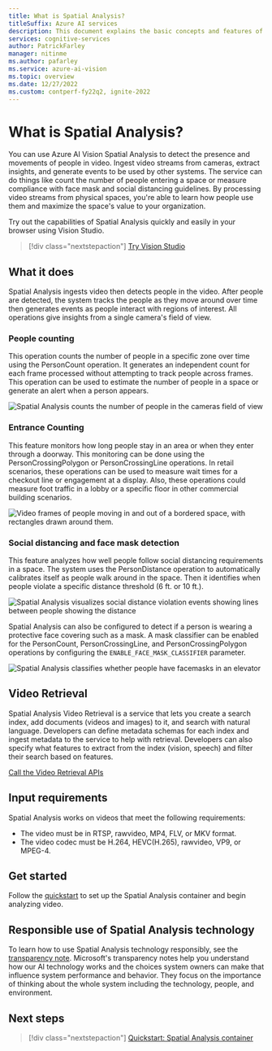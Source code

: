 ```yaml
---
title: What is Spatial Analysis?
titleSuffix: Azure AI services
description: This document explains the basic concepts and features of the Azure Spatial Analysis container.
services: cognitive-services
author: PatrickFarley
manager: nitinme
ms.author: pafarley
ms.service: azure-ai-vision
ms.topic: overview
ms.date: 12/27/2022
ms.custom: contperf-fy22q2, ignite-2022
---
```


# What is Spatial Analysis?

You can use Azure AI Vision Spatial Analysis to detect the presence and movements of people in video. Ingest video streams from cameras, extract insights, and generate events to be used by other systems. The service can do things like count the number of people entering a space or measure compliance with face mask and social distancing guidelines. By processing video streams from physical spaces, you're able to learn how people use them and maximize the space's value to your organization. 

Try out the capabilities of Spatial Analysis quickly and easily in your browser using Vision Studio.

> [!div class="nextstepaction"]
> [Try Vision Studio](https://portal.vision.cognitive.azure.com/)

<!--This documentation contains the following types of articles:
* The [quickstarts](./quickstarts-sdk/analyze-image-client-library.md) are step-by-step instructions that let you make calls to the service and get results in a short period of time. 
* The [how-to guides](./how-to/call-analyze-image.md) contain instructions for using the service in more specific or customized ways.
* The [conceptual articles]() provide in-depth explanations of the service's functionality and features.
* The [tutorials](./tutorials/storage-lab-tutorial.md) are longer guides that show you how to use this service as a component in broader business solutions.-->

## What it does
Spatial Analysis ingests video then detects people in the video. After people are detected, the system tracks the people as they move around over time then generates events as people interact with regions of interest. All operations give insights from a single camera's field of view. 

### People counting
This operation counts the number of people in a specific zone over time using the PersonCount operation. It generates an independent count for each frame processed without attempting to track people across frames. This operation can be used to estimate the number of people in a space or generate an alert when a person appears.

![Spatial Analysis counts the number of people in the cameras field of view](https://user-images.githubusercontent.com/11428131/139924111-58637f2e-f2f6-42d8-8812-ab42fece92b4.gif)

### Entrance Counting
This feature monitors how long people stay in an area or when they enter through a doorway. This monitoring can be done using the PersonCrossingPolygon or PersonCrossingLine operations. In retail scenarios, these operations can be used to measure wait times for a checkout line or engagement at a display. Also, these operations could measure foot traffic in a lobby or a specific floor in other commercial building scenarios.

![Video frames of people moving in and out of a bordered space, with rectangles drawn around them.](https://user-images.githubusercontent.com/11428131/137016574-0d180d9b-fb9a-42a9-94b7-fbc0dbc18560.gif)

### Social distancing and face mask detection 
This feature analyzes how well people follow social distancing requirements in a space. The system uses the PersonDistance operation to automatically calibrates itself as people walk around in the space. Then it identifies when people violate a specific distance threshold (6 ft. or 10 ft.).

![Spatial Analysis visualizes social distance violation events showing lines between people showing the distance](https://user-images.githubusercontent.com/11428131/139924062-b5e10c0f-3cf8-4ff1-bb58-478571c022d7.gif)

Spatial Analysis can also be configured to detect if a person is wearing a protective face covering such as a mask. A mask classifier can be enabled for the PersonCount, PersonCrossingLine, and PersonCrossingPolygon operations by configuring the `ENABLE_FACE_MASK_CLASSIFIER` parameter.

![Spatial Analysis classifies whether people have facemasks in an elevator](https://user-images.githubusercontent.com/11428131/137015842-ce524f52-3ac4-4e42-9067-25d19b395803.png)

## Video Retrieval

Spatial Analysis Video Retrieval is a service that lets you create a search index, add documents (videos and images) to it, and search with natural language. Developers can define metadata schemas for each index and ingest metadata to the service to help with retrieval. Developers can also specify what features to extract from the index (vision, speech) and filter their search based on features.

[Call the Video Retrieval APIs](./how-to/video-retrieval.md)

## Input requirements

Spatial Analysis works on videos that meet the following requirements:
* The video must be in RTSP, rawvideo, MP4, FLV, or MKV format.
* The video codec must be H.264, HEVC(H.265), rawvideo, VP9, or MPEG-4.

## Get started

Follow the [quickstart](spatial-analysis-container.md) to set up the Spatial Analysis container and begin analyzing video.

## Responsible use of Spatial Analysis technology

To learn how to use Spatial Analysis technology responsibly, see the [transparency note](/legal/cognitive-services/computer-vision/transparency-note-spatial-analysis?context=%2fazure%2fcognitive-services%2fComputer-vision%2fcontext%2fcontext). Microsoft's transparency notes help you understand how our AI technology works and the choices system owners can make that influence system performance and behavior. They focus on the importance of thinking about the whole system including the technology, people, and environment.

## Next steps

> [!div class="nextstepaction"]
> [Quickstart: Spatial Analysis container](spatial-analysis-container.md)
